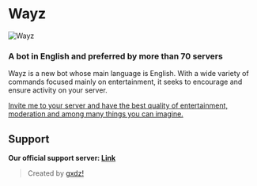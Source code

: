 # Wayz
![Wayz](https://cdn.discordapp.com/attachments/985062636762837032/1153088936185446452/wayz-banner.jpg)

### **A bot in English and preferred by more than 70 servers**

Wayz is a new bot whose main language is English. With a wide variety of commands focused mainly on entertainment, it seeks to encourage and ensure activity on your server.

[Invite me to your server and have the best quality of entertainment, moderation and among many things you can imagine.](https://discord.com/api/oauth2/authorize?client_id=866604832957136918&scope=bot+applications.commands&permissions=8)
## Support
**Our official support server: [Link](https://discord.gg/6v2JVBEKW7)**
> Created by [gxdz!](https://discord.com/users/841131506549522463)
